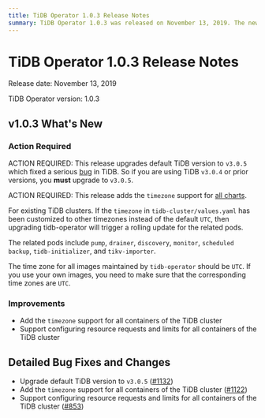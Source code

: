 ```yaml
---
title: TiDB Operator 1.0.3 Release Notes
summary: TiDB Operator 1.0.3 was released on November 13, 2019. The new version requires an upgrade to TiDB v3.0.5 and adds timezone support for all charts. Existing TiDB clusters with customized timezones will trigger a rolling update. Improvements include timezone support and configuring resource requests and limits for all containers of the TiDB cluster. Bug fixes include upgrading default TiDB version to v3.0.5 and adding timezone support for all containers of the TiDB cluster.
---
```


# TiDB Operator 1.0.3 Release Notes

Release date: November 13, 2019

TiDB Operator version: 1.0.3

## v1.0.3 What's New

### Action Required

ACTION REQUIRED: This release upgrades default TiDB version to `v3.0.5` which fixed a serious [bug](https://github.com/pingcap/tidb/pull/12597) in TiDB. So if you are using TiDB `v3.0.4` or prior versions, you **must** upgrade to `v3.0.5`.

ACTION REQUIRED: This release adds the `timezone` support for [all charts](https://github.com/pingcap/tidb-operator/tree/master/charts).

For existing TiDB clusters. If the `timezone` in `tidb-cluster/values.yaml` has been customized to other timezones instead of the default `UTC`, then upgrading tidb-operator will trigger a rolling update for the related pods.

The related pods include `pump`, `drainer`, `discovery`, `monitor`, `scheduled backup`, `tidb-initializer`, and `tikv-importer`.

The time zone for all images maintained by `tidb-operator` should be `UTC`. If you use your own images, you need to make sure that the corresponding time zones are `UTC`.

### Improvements

- Add the `timezone` support for all containers of the TiDB cluster
- Support configuring resource requests and limits for all containers of the TiDB cluster

## Detailed Bug Fixes and Changes

- Upgrade default TiDB version to `v3.0.5` ([#1132](https://github.com/pingcap/tidb-operator/pull/1132))
- Add the `timezone` support for all containers of the TiDB cluster ([#1122](https://github.com/pingcap/tidb-operator/pull/1122))
- Support configuring resource requests and limits for all containers of the TiDB cluster ([#853](https://github.com/pingcap/tidb-operator/pull/853))
